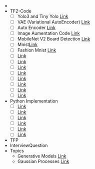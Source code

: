 - 
- TF2-Code 
    - [ ]  Yolo3 and Tiny Yolo [Link](#)
    - [ ]   VAE (Variational AutoEncoder) [Link](#)
    - [ ]   Auto Encoder [Link](#)
    - [ ]   Image Aumentation Code  [Link](#)
    - [ ]   MobileNet V2 Board Detection [Link](#)
    - [ ]   Mnist[Link](#)
    - [ ]  Fashion Mnist [Link](#)
    - [ ]   [Link](#)
    - [ ]   [Link](#)
    - [ ]   [Link](#)
    - [ ]   [Link](#)
    - [ ]   [Link](#)
    - [ ]   [Link](#)
    - [ ]   [Link](#)
    - [ ]   [Link](#)
- Python Implementation
  - [ ]   [Link](#)
  - [ ]   [Link](#)
  - [ ]   [Link](#)
  - [ ]   [Link](#)
  - [ ]   [Link](#)
  - [ ]   [Link](#)
    
- TFP
- InterviewQuestion
- Topics
  - Generative Models [Link](#)
  - Gaussian Processes [Link](#)
